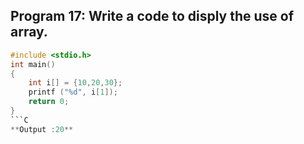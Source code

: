 ## Program 17: Write a code to disply the use of  array. 
```C
#include <stdio.h>
int main()
{
    int i[] = {10,20,30};
    printf ("%d", i[1]);
    return 0;
}
```C
**Output :20**
